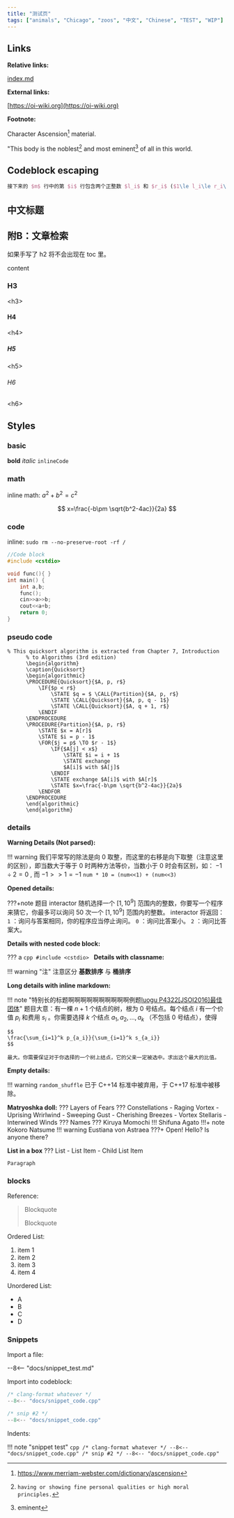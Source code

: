 ```yaml
---
title: "测试页"
tags: ["animals", "Chicago", "zoos", "中文", "Chinese", "TEST", "WIP"]
---
```


## Links

**Relative links:**

[index.md](./index.md)

**External links:**

[https://oi-wiki.org](https://oi-wiki.org)

**Footnote:**

Character Ascension[^ref1] material.

"This body is the noblest[^ref2] and most eminent[^ref3] of all in this world.

[^ref2]:
    `having or showing fine personal qualities or high moral principles.`

[^ref3]: eminent

## Codeblock escaping

```latex
接下来的 $m$ 行中的第 $i$ 行包含两个正整数 $l_i$ 和 $r_i$ ($1\le l_i\le r_i\le n$)，表示第 $i$ 次操作在区间 $[l_i,r_i]$ 上进行。
```

## 中文标题

<h2 id = "index"> 附B：文章检索 </h2>

如果手写了 h2 将不会出现在 toc 里。

content

### H3

&lt;h3&gt;

#### H4

&lt;h4&gt;
##### H5

&lt;h5&gt;

###### H6

&lt;h6&gt;

## Styles

### basic

**bold** *italic* `inlineCode`

### math

inline math: $a^2+b^2=c^2$

$$
x=\frac{-b\pm \sqrt{b^2-4ac}}{2a}
$$

### code

inline: `sudo rm --no-preserve-root -rf /`

```cpp
//Code block
#include <cstdio>

void func(){ }
int main() {
    int a,b;
    func();
    cin>>a>>b;
    cout<<a+b;
    return 0;
}
```

### pseudo code

```pseudo
% This quicksort algorithm is extracted from Chapter 7, Introduction 
      % to Algorithms (3rd edition) 
      \begin{algorithm}
      \caption{Quicksort}
      \begin{algorithmic}
      \PROCEDURE{Quicksort}{$A, p, r$}
          \IF{$p < r$} 
              \STATE $q = $ \CALL{Partition}{$A, p, r$}
              \STATE \CALL{Quicksort}{$A, p, q - 1$}
              \STATE \CALL{Quicksort}{$A, q + 1, r$}
          \ENDIF
      \ENDPROCEDURE
      \PROCEDURE{Partition}{$A, p, r$}
          \STATE $x = A[r]$
          \STATE $i = p - 1$
          \FOR{$j = p$ \TO $r - 1$}
              \IF{$A[j] < x$}
                  \STATE $i = i + 1$
                  \STATE exchange
                  $A[i]$ with $A[j]$
              \ENDIF
              \STATE exchange $A[i]$ with $A[r]$
              \STATE $x=\frac{-b\pm \sqrt{b^2-4ac}}{2a}$
          \ENDFOR
      \ENDPROCEDURE
      \end{algorithmic}
      \end{algorithm}
```

### details

**Warning Details (Not parsed):**

!!! warning
    我们平常写的除法是向 0 取整，而这里的右移是向下取整（注意这里的区别），即当数大于等于 0 时两种方法等价，当数小于 0 时会有区别，如： $-1 \div 2 = 0$ , 而 $-1 >> 1 = -1$
 `num * 10 = (num<<1) + (num<<3)`

**Opened details:**

???+note 题目
    interactor 随机选择一个 $[1,10^9]$ 范围内的整数，你要写一个程序来猜它，你最多可以询问 $50$ 次一个 $[1,10^9]$ 范围内的整数。
    interactor 将返回：
     `1` ：询问与答案相同，你的程序应当停止询问。
     `0` ：询问比答案小。
     `2` ：询问比答案大。

**Details with nested code block:**

??? a
    ```cpp
    #include <cstdio>
    ```
**Details with classname:**

!!! warning "注"
    注意区分 **基数排序** 与 **桶排序**

**Long details with inline markdown:**

!!! note "特别长的标题啊啊啊啊啊啊啊啊啊啊例题[luogu P4322\[JSOI2016\]最佳团体](https://www.luogu.org/problemnew/show/P4322)"
    题目大意：有一棵 $n+1$ 个结点的树，根为 $0$ 号结点。每个结点 $i$ 有一个价值 $p_i$ 和费用 $s_i$ 。你需要选择 $k$ 个结点 $a_1,a_2,\ldots,a_k$ （不包括 $0$ 号结点），使得
    
    $$
    \frac{\sum_{i=1}^k p_{a_i}}{\sum_{i=1}^k s_{a_i}}
    $$
    
    最大。你需要保证对于你选择的一个树上结点，它的父亲一定被选中。求出这个最大的比值。

**Empty details:**

!!! warning `random_shuffle` 已于 C++14 标准中被弃用，于 C++17 标准中被移除。

**Matryoshka doll:** 
??? Layers of Fears
    ??? Constellations
        - Raging Vortex
        - Uprising Wrirlwind
        - Sweeping Gust
        - Cherishing Breezes
        - Vortex Stellaris
        - Interwined Winds
    ??? Names
        ??? Kiruya Momochi
        !!! Shifuna Agato
        !!!+ note Kokoro Natsume
        !!! warning Eustiana von Astraea
    ???+ Open!
        Hello? Is anyone there?

**List in a box**
??? List
    - List Item
        - Child List Item
    
    Paragraph


### blocks
Reference:

> Blockquote
>
> Blockquote

Ordered List:

1. item 1
2. item 2
3. item 3
4. item 4

Unordered List:

- A
- B
- C
- D

### Snippets

Import a file:

--8<-- "docs/snippet_test.md" 

Import into codeblock:

```cpp
/* clang-format whatever */
--8<-- "docs/snippet_code.cpp"

/* snip #2 */
--8<-- "docs/snippet_code.cpp"
```

Indents:

!!! note "snippet test"
    ```cpp
    /* clang-format whatever */
    --8<-- "docs/snippet_code.cpp"
    /* snip #2 */
    --8<-- "docs/snippet_code.cpp"
    ```


[^ref1]: https://www.merriam-webster.com/dictionary/ascension